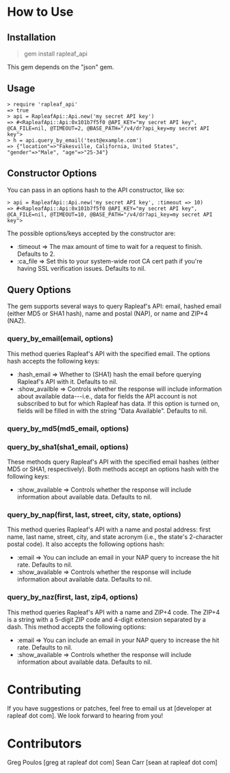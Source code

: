 How to Use
==========

Installation
------------
> gem install rapleaf_api

This gem depends on the "json" gem.

Usage
-----
    > require 'rapleaf_api'
    => true
    > api = RapleafApi::Api.new('my secret API key')
    => #<RapleafApi::Api:0x101b7f5f0 @API_KEY="my secret API key", @CA_FILE=nil, @TIMEOUT=2, @BASE_PATH="/v4/dr?api_key=my secret API key">
    > h = api.query_by_email('test@example.com')
    => {"location"=>"Fakesville, California, United States", "gender"=>"Male", "age"=>"25-34"}

Constructor Options
-------------------
You can pass in an options hash to the API constructor, like so:

    > api = RapleafApi::Api.new('my secret API key', :timeout => 10)
    => #<RapleafApi::Api:0x101b7f5f0 @API_KEY="my secret API key", @CA_FILE=nil, @TIMEOUT=10, @BASE_PATH="/v4/dr?api_key=my secret API key">

The possible options/keys accepted by the constructor are:

 - :timeout => The max amount of time to wait for a request to finish. Defaults to 2.
 - :ca_file => Set this to your system-wide root CA cert path if you're having SSL verification issues. Defaults to nil.
 
Query Options
-------------
The gem supports several ways to query Rapleaf's API: email, hashed email (either MD5 or SHA1 hash), name and postal (NAP), or name and ZIP+4 (NAZ).

### query_by_email(email, options)

This method queries Rapleaf's API with the specified email. The options hash accepts the following keys:

 - :hash_email    => Whether to (SHA1) hash the email before querying Rapleaf's API with it. Defaults to nil.
 - :show_availble => Controls whether the response will include information about available data---i.e., data for fields the API account is not subscribed to but for which Rapleaf has data. If this option is turned on, fields will be filled in with the string "Data Available". Defaults to nil.

### query_by_md5(md5_email, options)
### query_by_sha1(sha1_email, options)

These methods query Rapleaf's API with the specified email hashes (either MD5 or SHA1, respectively). Both methods accept an options hash with the following keys:

 - :show_available => Controls whether the response will include information about available data. Defaults to nil.
 
### query_by_nap(first, last, street, city, state, options)

This method queries Rapleaf's API with a name and postal address: first name, last name, street, city, and state acronym (i.e., the state's 2-character postal code). It also accepts the following options hash:

 - :email          => You can include an email in your NAP query to increase the hit rate. Defaults to nil.
 - :show_available => Controls whether the response will include information about available data. Defaults to nil.

### query_by_naz(first, last, zip4, options)

This method queries Rapleaf's API with a name and ZIP+4 code. The ZIP+4 is a string with a 5-digit ZIP code and 4-digit extension separated by a dash. This method accepts the following options:

- :email          => You can include an email in your NAP query to increase the hit rate. Defaults to nil.
- :show_available => Controls whether the response will include information about available data. Defaults to nil.


Contributing
============
If you have suggestions or patches, feel free to email us at
[developer at rapleaf dot com]. We look forward to hearing from you!


Contributors
============
Greg Poulos [greg at rapleaf dot com]
Sean Carr [sean at rapleaf dot com]
